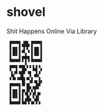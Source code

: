 # shovel
Shit Happens Online Via Library

```
 ▛▀▀▌▟█▖▛▀▀▌
 ▌█▌▌▟▝▖▌█▌▌
 ▌▀▘▌▄▙▖▌▀▘▌
 ▀▀▀▘▘▌▘▀▀▀▘
 ▛▀▌▀█▞▝▐▟▝▖
 ▐▞▘▜▛ ▜ ▟▞
 ▘▀▝▀█▝▚▌▄▐▖
 ▛▀▀▌▀▐▙▗▟▛
 ▌█▌▌▛▟▚▚▌▄
 ▌▀▘▌▌▟▙▝▟▌
 ▀▀▀▘▀▘▘▀▝▝
```
